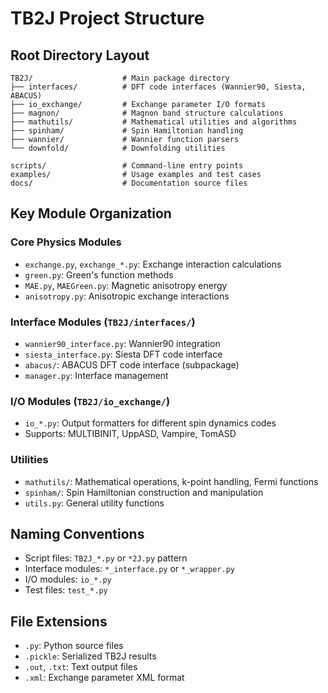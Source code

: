 # TB2J Project Structure

## Root Directory Layout
```
TB2J/                    # Main package directory
├── interfaces/          # DFT code interfaces (Wannier90, Siesta, ABACUS)
├── io_exchange/         # Exchange parameter I/O formats
├── magnon/              # Magnon band structure calculations
├── mathutils/           # Mathematical utilities and algorithms
├── spinham/             # Spin Hamiltonian handling
├── wannier/             # Wannier function parsers
└── downfold/            # Downfolding utilities

scripts/                 # Command-line entry points
examples/                # Usage examples and test cases
docs/                    # Documentation source files
```

## Key Module Organization

### Core Physics Modules
- `exchange.py`, `exchange_*.py`: Exchange interaction calculations
- `green.py`: Green's function methods
- `MAE.py`, `MAEGreen.py`: Magnetic anisotropy energy
- `anisotropy.py`: Anisotropic exchange interactions

### Interface Modules (`TB2J/interfaces/`)
- `wannier90_interface.py`: Wannier90 integration
- `siesta_interface.py`: Siesta DFT code interface
- `abacus/`: ABACUS DFT code interface (subpackage)
- `manager.py`: Interface management

### I/O Modules (`TB2J/io_exchange/`)
- `io_*.py`: Output formatters for different spin dynamics codes
- Supports: MULTIBINIT, UppASD, Vampire, TomASD

### Utilities
- `mathutils/`: Mathematical operations, k-point handling, Fermi functions
- `spinham/`: Spin Hamiltonian construction and manipulation
- `utils.py`: General utility functions

## Naming Conventions
- Script files: `TB2J_*.py` or `*2J.py` pattern
- Interface modules: `*_interface.py` or `*_wrapper.py`
- I/O modules: `io_*.py`
- Test files: `test_*.py`

## File Extensions
- `.py`: Python source files
- `.pickle`: Serialized TB2J results
- `.out`, `.txt`: Text output files
- `.xml`: Exchange parameter XML format